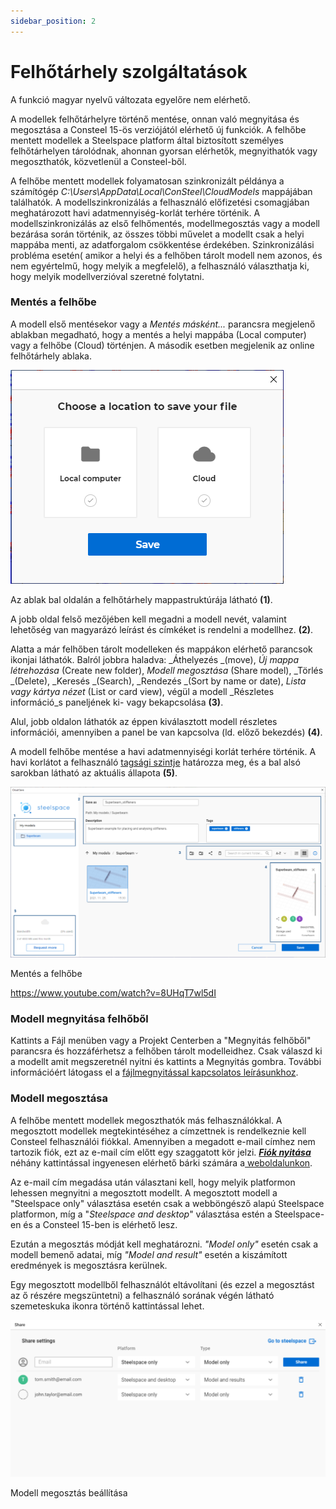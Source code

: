 ```yaml
---
sidebar_position: 2
---
```

# Felhőtárhely szolgáltatások

<!-- wp:paragraph -->

A funkció magyar nyelvű változata egyelőre nem elérhető.

<!-- /wp:paragraph -->

<!-- wp:paragraph -->

A modellek felhőtárhelyre történő mentése, onnan való megnyitása és megosztása a Consteel 15-ös verziójától elérhető új funkciók. A felhőbe mentett modellek a Steelspace platform által biztosított személyes felhőtárhelyen tárolódnak, ahonnan gyorsan elérhetők, megnyithatók vagy megoszthatók, közvetlenül a Consteel-ből.

<!-- /wp:paragraph -->

<!-- wp:paragraph -->

A felhőbe mentett modellek folyamatosan szinkronizált példánya a számítógép _C:\Users\\AppData\\Local\\ConSteel\\CloudModels_ mappájában találhatók. A modellszinkronizálás a felhasználó előfizetési csomagjában meghatározott havi adatmennyiség-korlát terhére történik. A modellszinkronizálás az első felhőmentés, modellmegosztás vagy a modell bezárása során történik, az összes többi művelet a modellt csak a helyi mappába menti, az adatforgalom csökkentése érdekében. Szinkronizálási probléma esetén( amikor a helyi és a felhőben tárolt modell nem azonos, és nem egyértelmű, hogy melyik a megfelelő), a felhasználó választhatja ki, hogy melyik modellverzióval szeretné folytatni.

<!-- /wp:paragraph -->

<!-- wp:heading {"level":3} -->

### Mentés a felhőbe

<!-- /wp:heading -->

<!-- wp:paragraph -->

A modell első mentésekor vagy a _Mentés másként..._ parancsra megjelenő ablakban megadható, hogy a mentés a helyi mappába (Local computer) vagy a felhőbe (Cloud) történjen. A második esetben megjelenik az online felhőtárhely ablaka.

<!-- /wp:paragraph -->

<!-- wp:image {"align":"right","id":27768,"width":328,"height":257,"sizeSlug":"full","linkDestination":"none"} -->

![](./img/wp-content-uploads-2021-11-Save_as_cloud-local.png)

<!-- /wp:image -->

<!-- wp:paragraph -->

Az ablak bal oldalán a felhőtárhely mappastruktúrája látható **(1)**.

<!-- /wp:paragraph -->

<!-- wp:paragraph -->

A jobb oldal felső mezőjében kell megadni a modell nevét, valamint lehetőség van magyarázó leírást és címkéket is rendelni a modellhez. **(2)**.

<!-- /wp:paragraph -->

<!-- wp:paragraph -->

Alatta a már felhőben tárolt modelleken és mappákon elérhető parancsok ikonjai láthatók. Balról jobbra haladva: _Áthelyezés _(move), _Új mappa létrehozása_ (Create new folder), _Modell megosztása_ (Share model), _Törlés _(Delete), _Keresés _(Search), _Rendezés _(Sort by name or date), _Lista vagy kártya nézet_ (List or card view), végül a modell \_Részletes információ_s paneljének ki- vagy bekapcsolása **(3)**.

<!-- /wp:paragraph -->

<!-- wp:paragraph -->

Alul, jobb oldalon láthatók az éppen kiválasztott modell részletes információi, amennyiben a panel be van kapcsolva (ld. előző bekezdés) **(4)**.

<!-- /wp:paragraph -->

<!-- wp:paragraph -->

A modell felhőbe mentése a havi adatmennyiségi korlát terhére történik. A havi korlátot a felhasználó [tagsági szintje](https://consteelsoftware.com/hu/termekek/ajanlatok-csomagok/#ccm) határozza meg, és a bal alsó sarokban látható az aktuális állapota **(5)**.

<!-- /wp:paragraph -->

<!-- wp:image {"align":"center","id":28251,"width":720,"height":390,"sizeSlug":"large","linkDestination":"none"} -->

![](./img/wp-content-uploads-2021-11-Cloud_save_dialog_numbered-1024x555.png)

Mentés a felhőbe

<!-- /wp:image -->

<!-- wp:html -->

https://www.youtube.com/watch?v=8UHqT7wl5dI

<!-- /wp:html -->

<!-- wp:heading {"level":3} -->

### Modell megnyitása felhőből

<!-- /wp:heading -->

<!-- wp:paragraph -->

Kattints a Fájl menüben vagy a Projekt Centerben a "Megnyitás felhőből" parancsra és hozzáférhetsz a felhőben tárolt modelleidhez. Csak válaszd ki a modellt amit megszeretnél nyitni és kattints a Megnyitás gombra. További információért látogass el a [fájlmegnyitással kapcsolatos leírásunkhoz](https://consteelsoftware.com/manual/general-description/installing-and-running-the-software/#cloudopen).

<!-- /wp:paragraph -->

<!-- wp:heading {"level":3} -->

### Modell megosztása

<!-- /wp:heading -->

<!-- wp:paragraph -->

A felhőbe mentett modellek megoszthatók más felhasználókkal. A megosztott modellek megtekintéséhez a címzettnek is rendelkeznie kell Consteel felhasználói fiókkal. Amennyiben a megadott e-mail címhez nem tartozik fiók, ezt az e-mail cím előtt egy szaggatott kör jelzi. **_[Fiók nyitása](/manual/altalanos-ismertetes/a-szoftver-telepitese-es-futtatasa/#A-regisztráció-menete)_** néhány kattintással ingyenesen elérhető bárki számára a[ weboldalunkon](https://consteelsoftware.com/hu/).

<!-- /wp:paragraph -->

<!-- wp:paragraph -->

Az e-mail cím megadása után választani kell, hogy melyik platformon lehessen megnyitni a megosztott modellt. A megosztott modell a "Steelspace only" választása esetén csak a webböngésző alapú Steelspace platformon, míg a "_Steelspace and desktop_" választása estén a Steelspace-en és a Consteel 15-ben is elérhető lesz.

<!-- /wp:paragraph -->

<!-- wp:paragraph -->

Ezután a megosztás módját kell meghatározni. _"Model only"_ esetén csak a modell bemenő adatai, míg _"Model and result"_ esetén a kiszámított eredmények is megosztásra kerülnek.

<!-- /wp:paragraph -->

<!-- wp:paragraph -->

Egy megosztott modellből felhasználót eltávolítani (és ezzel a megosztást az ő részére megszüntetni) a felhasználó sorának végén látható szemeteskuka ikonra történő kattintással lehet.

<!-- /wp:paragraph -->

<!-- wp:image {"align":"center","id":28245,"width":768,"height":383,"sizeSlug":"large","linkDestination":"none"} -->

![](./img/wp-content-uploads-2021-11-cloud_share_dialog-1024x511.png)

Modell megosztás beállítása

<!-- /wp:image -->
